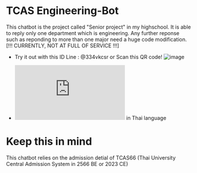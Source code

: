 # TCAS Engineering-Bot 
This chatbot is the project called "Senior project" in my highschool.
It is able to reply only one department which is engineering.
Any further reponse such as reponding to more than one major need a huge code modification.     [!!! CURRENTLY, NOT AT FULL OF SERVICE !!!]

  - Try it out with this ID Line : @334vkcsr or Scan this QR code!
  ![image](https://github.com/uzimpp/TCAS-Engineering-Bot/assets/130132510/2827871b-b7dc-4906-ae78-73cf9f3d89d8)

  
  - ![Academic report](https://github.com/uzimpp/TCAS-Engineering-Bot/blob/main/Academic%20report.pdf) in Thai language

# Keep this in mind
  This chatbot relies on the admission detial of TCAS66 (Thai University Central Admission System in 2566 BE or 2023 CE)
